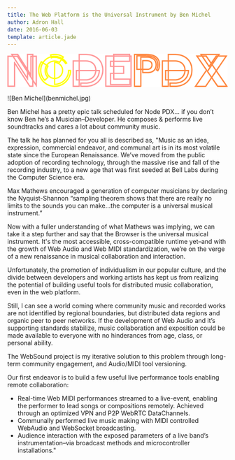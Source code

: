 ```yaml
---
title: The Web Platform is the Universal Instrument by Ben Michel
author: Adron Hall
date: 2016-06-03
template: article.jade
---
```


[![Node PDX 2016](nodepdx-2016-logo.png)](http://nodepdx.org)

<div class="image float-right">
    ![Ben Michel](benmichel.jpg)
</div>

Ben Michel has a pretty epic talk scheduled for Node PDX… if you don’t know Ben he’s a Musician–Developer. He composes & performs live soundtracks and cares a lot about community music.

The talk he has planned for you all is described as, "Music as an idea, expression, commercial endeavor, and communal art is in its most volatile state since the European Renaissance. We’ve moved from the public adoption of recording technology, through the massive rise and fall of the recording industry, to a new age that was first seeded at Bell Labs during the Computer Science era.

<span class="more"></span>

Max Mathews encouraged a generation of computer musicians by declaring the Nyquist-Shannon “sampling theorem shows that there are really no limits to the sounds you can make…the computer is a universal musical instrument.”

Now with a fuller understanding of what Mathews was implying, we can take it a step further and say that the Browser is the universal musical instrument. It's the most accessible, cross-compatible runtime yet–and with the growth of Web Audio and Web MIDI standardization, we’re on the verge of a new renaissance in musical collaboration and interaction.

Unfortunately, the promotion of individualism in our popular culture, and the divide between developers and working artists has kept us from realizing the potential of building useful tools for distributed music collaboration, even in the web platform.

Still, I can see a world coming where community music and recorded works are not identified by regional boundaries, but distributed data regions and organic peer to peer networks. If the development of Web Audio and it’s supporting standards stabilize, music collaboration and exposition could be made available to everyone with no hinderances from age, class, or personal ability.

The WebSound project is my iterative solution to this problem through long-term community engagement, and Audio/MIDI tool versioning.

Our first endeavor is to build a few useful live performance tools enabling remote collaboration:
* Real-time Web MIDI performances streamed to a live-event, enabling the performer to lead songs or compositions remotely. Achieved through an optimized VPN and P2P WebRTC DataChannels.
* Communally performed live music making with MIDI controlled WebAudio and WebSocket broadcasting.
* Audience interaction with the exposed parameters of a live band’s instrumentation–via broadcast methods and microcontroller installations."